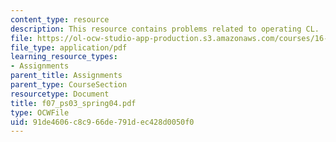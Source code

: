 ```yaml
---
content_type: resource
description: This resource contains problems related to operating CL.
file: https://ol-ocw-studio-app-production.s3.amazonaws.com/courses/16-01-unified-engineering-i-ii-iii-iv-fall-2005-spring-2006/91de4606c8c966de791dec428d0050f0_f07_ps03_spring04.pdf
file_type: application/pdf
learning_resource_types:
- Assignments
parent_title: Assignments
parent_type: CourseSection
resourcetype: Document
title: f07_ps03_spring04.pdf
type: OCWFile
uid: 91de4606-c8c9-66de-791d-ec428d0050f0
---
```

